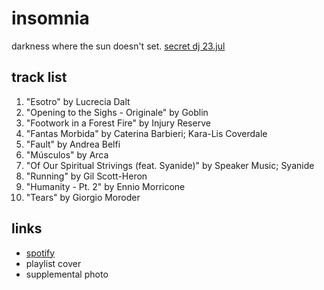 # insomnia

darkness where the sun doesn&#x27;t set. [secret dj 23.jul](../../secretdj/2023.md)

## track list

1. "Esotro" by Lucrecia Dalt
2. "Opening to the Sighs - Originale" by Goblin
3. "Footwork in a Forest Fire" by Injury Reserve
4. "Fantas Morbida" by Caterina Barbieri; Kara-Lis Coverdale
5. "Fault" by Andrea Belfi
6. "Músculos" by Arca
7. "Of Our Spiritual Strivings (feat. Syanide)" by Speaker Music; Syanide
8. "Running" by Gil Scott-Heron
9. "Humanity - Pt. 2" by Ennio Morricone
10. "Tears" by Giorgio Moroder

## links

- [spotify](https://open.spotify.com/playlist/7sFmV5dvj7636u3LkWlgUU)
- playlist cover
- supplemental photo
